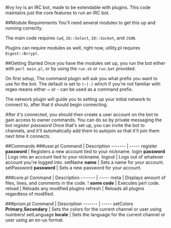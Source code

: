 #Ivy
Ivy is an IRC bot, made to be extendable with plugins. This code maintains just the core features to run an IRC bot.

##Module Requirements
You'll need several modules to get this up and running correctly.

The main code requires `Cwd`, `IO::Select`, `IO::Socket`, and `JSON`.

Plugins can require modules as well, right now, utility.pl requires `Digest::Bcrypt`.

##Getting Started
Once you have the modules set up, you run the bot either with `perl main.pl`, or by using the `run.sh` or `run.bat` provided.

On first setup, The command plugin will ask you what prefix you want to use for the bot. The default is set to `(~|-)` which if you're not familiar with regex means either ~ or - can be used as a command prefix.

The network plugin will guide you to setting up your initial network to connect to, after that it should begin connecting.

After it's connected, you should then create a user account on the bot to gain access to owner commands. You can do so by private messaging the bot *register _password_* Once that's set up, you can invite the bot to channels, and it'll automatically add them to autojoin so that it'll join them next time it connects.

##Commands
###user.pl
Command | Description
------- | -----
register **password** | Registers a new account tied to your nickname.
login **password** | Logs into an account tied to your nickname.
logout | Logs out of whatever account you're logged into.
setName **name** | Sets a name for your account.
setPassword **password** | Sets a new password for your account.

###core.pl
Command | Description
------- | -----
meta | Displays amount of files, lines, and comments in the code.
! **some code** | Executes perl code.
reload | Reloads any modified plugins
refresh | Reloads all plugins regardless of modified.

###prism.pl
Command | Description
------- | -----
setColors **Primary**,**Secondary** | Sets the colors for the current channel or user using numbers!
setLanguage **locale** | Sets the language for the current channel or user using an en-us format.
